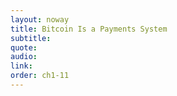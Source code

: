 ```yaml
---
layout: noway
title: Bitcoin Is a Payments System
subtitle:
quote:
audio:
link:
order: ch1-11
---
```

